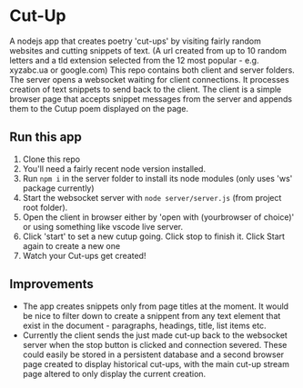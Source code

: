 # Cut-Up

A nodejs app that creates poetry 'cut-ups' by visiting fairly random websites and cutting snippets of text.
(A url created from up to 10 random letters and a tld extension selected from the 12 most popular - e.g. xyzabc.ua or google.com)
This repo contains both client and server folders.
The server opens a websocket waiting for client connections. It processes creation of text snippets to send back to the client.
The client is a simple browser page that accepts snippet messages from the server and appends them to the Cutup poem displayed on the page.

## Run this app

1. Clone this repo
2. You'll need a fairly recent node version installed.
3. Run `npm i` in the server folder to install its node modules (only uses 'ws' package currently)
4. Start the websocket server with `node server/server.js` (from project root folder).
5. Open the client in browser either by 'open with (yourbrowser of choice)' or using something like vscode live server.
6. Click 'start' to set a new cutup going. Click stop to finish it. Click Start again to create a new one
7. Watch your Cut-ups get created!

## Improvements

* The app creates snippets only from page titles at the moment. It would be nice to filter down to create a snippent from any text element that exist in the document - paragraphs, headings, title, list items etc.
* Currently the client sends the just made cut-up back to the websocket server when the stop button is clicked and connection severed. These could easily be stored in a persistent database and a second browser page created to display historical cut-ups, with the main cut-up stream page altered to only display the current creation.
